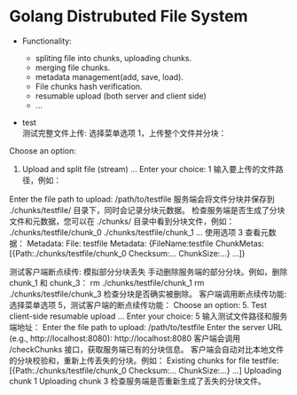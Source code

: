 # Golang Distrubuted File System

* Functionality:
  * spliting file into chunks, uploading chunks.
  * merging file chunks.
  * metadata management(add, save, load).
  * File chunks hash verification.
  * resumable upload (both server and client side)
  * ...

* test  
测试完整文件上传:
选择菜单选项 1，上传整个文件并分块：

Choose an option:
1. Upload and split file (stream)
...
Enter your choice: 1
输入要上传的文件路径，例如：

Enter the file path to upload: /path/to/testfile
服务端会将文件分块并保存到 ./chunks/testfile/ 目录下，同时会记录分块元数据。
检查服务端是否生成了分块文件和元数据，您可以在 ./chunks/ 目录中看到分块文件，例如：
./chunks/testfile/chunk_0
./chunks/testfile/chunk_1
...
使用选项 3 查看元数据：
Metadata: 
File: testfile
Metadata: {FileName:testfile ChunkMetas:[{Path:./chunks/testfile/chunk_0 Checksum:... ChunkSize:...} ...]}

测试客户端断点续传:
模拟部分分块丢失
手动删除服务端的部分分块。例如，删除 chunk_1 和 chunk_3：
rm ./chunks/testfile/chunk_1
rm ./chunks/testfile/chunk_3
检查分块是否确实被删除。
客户端调用断点续传功能:
选择菜单选项 5，测试客户端的断点续传功能：
Choose an option:
5. Test client-side resumable upload
...
Enter your choice: 5
输入测试文件路径和服务端地址：
Enter the file path to upload: /path/to/testfile
Enter the server URL (e.g., http://localhost:8080): http://localhost:8080
客户端会调用 /checkChunks 接口，获取服务端已有的分块信息。
客户端会自动对比本地文件的分块校验和，重新上传丢失的分块。例如：
Existing chunks for file testfile: [{Path:./chunks/testfile/chunk_0 Checksum:... ChunkSize:...} ...]
Uploading chunk 1
Uploading chunk 3
检查服务端是否重新生成了丢失的分块文件。

